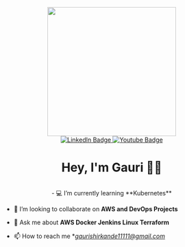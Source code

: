 
<div id="header" align="center">
  <img src="https://mir-s3-cdn-cf.behance.net/project_modules/disp/601014116770475.6068beff4640a.gif" width="300"/>
</div>
<div id="badges" align="center">
  <a href="https://www.linkedin.com/in/gauri-shirkande/">
    <img src="https://img.shields.io/badge/LinkedIn-blue?style=for-the-badge&logo=linkedin&logoColor=white" alt="LinkedIn Badge"/>
  </a>
  <a href="https://www.youtube.com/@codewithgauri">
    <img src="https://img.shields.io/badge/YouTube-red?style=for-the-badge&logo=youtube&logoColor=white" alt="Youtube Badge"/>
  </a>
</div>


<h1 align="center">Hey, I'm Gauri 👩‍💻</h1>

<p align="center"> <img src="https://komarev.com/ghpvc/?username=gauri17-pro&style=flat-square&color=blue" alt=""/> </p>
<p align="center"> 
- 💻 I’m currently learning **Kubernetes**

- 🤩 I’m looking to collaborate on **AWS and DevOps Projects**

- 💬 Ask me about **AWS Docker Jenkins Linux Terraform**

- 📫 How to reach me **gaurishirkande11111@gmail.com*
</p>
